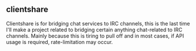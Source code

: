 ## clientshare
Clientshare is for bridging chat services to IRC channels, this is the last time I'll make a project related to bridging certain anything chat-related to IRC channels. Mainly because this is tiring to pull off and in most cases, if API usage is required, rate-limitation may occur.
